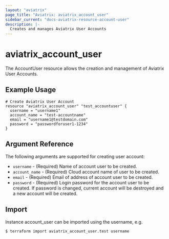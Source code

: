 ```yaml
---
layout: "aviatrix"
page_title: "Aviatrix: aviatrix_account_user"
sidebar_current: "docs-aviatrix-resource-account-user"
description: |-
  Creates and manages Aviatrix User Accounts
---
```


# aviatrix_account_user

The AccountUser resource allows the creation and management of Aviatrix User Accounts.

## Example Usage

```hcl
# Create Aviatrix User Account
resource "aviatrix_account_user" "test_accountuser" {
  username = "username1"
  account_name = "test-accountname"
  email = "username1@testdomain.com"
  password = "passwordforuser1-1234"
}
```

## Argument Reference

The following arguments are supported for creating user account:

* `username` - (Required) Name of account user to be created.
* `account_name` - (Required) Cloud account name of user to be created.
* `email` - (Required) Email of address of account user to be created.
* `password` - (Required) Login password for the account user to be created. If password is changed, current account will be destroyed and a new account will be created.

## Import

Instance account_user can be imported using the username, e.g.

```hcl
$ terraform import aviatrix_account_user.test username
```
